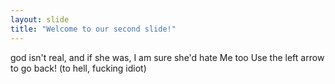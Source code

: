 ```yaml
---
layout: slide
title: "Welcome to our second slide!"
---
```

god isn't real, and if she was, I am sure she'd hate Me too
Use the left arrow to go back! (to hell, fucking idiot)
